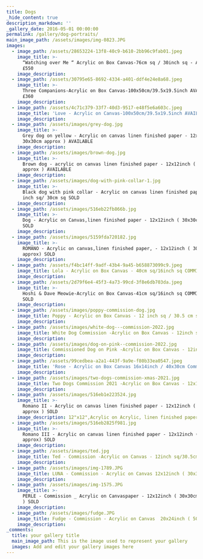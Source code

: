 ```yaml
---
title: Dogs
_hide_content: true
description_markdown: ''
_gallery_date: 2016-05-01 00:00:00
permalink: /gallery/dog-portraits/
main_image_path: /assets/images/img-0823.JPG
images:
  - image_path: /assets/28653224-13f8-40c9-b610-2bb96c9fab01.jpeg
    image_title: >-
      “Watching over Me “ Acrylic on Box Canvas-76cm sq / 30inch sq - AVAILABLE
      £550
    image_description:
  - image_path: /assets/30795e65-8692-4334-a401-ddf4e24e8a68.jpeg
    image_title: >-
      Three Companions-Acrylic on Box Canvas-100x50cm/39.5x19.5inch AVAILABLE
      £360
    image_description:
  - image_path: /assets/4c71c379-33f7-40d3-9517-e48f5e6a603c.jpeg
    image_title: 'Love - Acrylic on Canvas-100x50cm/39.5x19.5inch AVAILABLE '
    image_description:
  - image_path: /assets/images/grey-dog.jpg
    image_title: >-
      Grey dog on yellow - Acrylic on canvas linen finished paper - 12x12inch (
      30x30cm approx ) AVAILABLE
    image_description:
  - image_path: /assets/images/brown-dog.jpg
    image_title: >-
      Brown dog - acrylic on canvas linen finished paper - 12x12inch ( 30x30cm
      approx ) AVAILABLE
    image_description:
  - image_path: /assets/images/dog-with-pink-collar-1.jpg
    image_title: >-
      Black dog with pink collar - Acrylic on canvas linen finished paper ,12
      inch sq/ 30cm sq SOLD
    image_description:
  - image_path: /assets/images/516eb22fb866b.jpg
    image_title: >-
      Dog - Acrylic on Canvas,linen finished paper - 12x12inch ( 30x30cm approx)
      SOLD
    image_description:
  - image_path: /assets/images/5159fda720182.jpg
    image_title: >-
      ROMANO - Acrylic on canvas,linen finished paper, - 12x12inch ( 30x30cm 
      approx) SOLD
    image_description:
  - image_path: /assets/f4bc14ff-9adf-43b4-9a45-b658873099c9.jpeg
    image_title: Lola - Acrylic on Box Canvas - 40cm sq/16inch sq COMMISSION SOLD
    image_description:
  - image_path: /assets/2d79f6e4-45f3-4a73-99cd-3f8e6db703da.jpeg
    image_title: >-
      Hoshi & Dave Meowie-Acrylic on Box Canvas-41cm sq/16inch sq COMMISSION
      SOLD
    image_description:
  - image_path: /assets/images/poppy-commission-dog.jpg
    image_title: Poppy - Acrylic on Box Canvas - 12 inch sq / 30.5 cm sq - Commission SOLD
    image_description:
  - image_path: /assets/images/white-dog---commission-2022.jpg
    image_title: White Dog Commission -Acrylic on Box Canvas - 12inch sq/30.5cm sq SOLD
    image_description:
  - image_path: /assets/images/dog-on-pink--commission-2022.jpg
    image_title: Commissioned Dog on Pink -Acrylic on Box Canvas - 12inch sq/30.5cm sq SOLD
    image_description:
  - image_path: /assets/99cedbea-a2a1-443f-9a9e-f80b33ea0547.jpeg
    image_title: 'Rose - Acrylic on Box Canvas 16x14inch / 40x30cm Commission SOLD '
    image_description:
  - image_path: /assets/images/two-dogs-commission-xmas-2021.jpg
    image_title: Two Dogs Commission 2021 -Acrylic on Box Canvas - 12x16inch/30x40cm SOLD
    image_description:
  - image_path: /assets/images/516eb1e223524.jpg
    image_title: >-
      Romano II - Acrylic on canvas linen finished paper - 12x12inch ( 30x30cm
      approx ) SOLD
    image_description: 12"x12",Acrylic on Acrylic, linen finished paper, 2013
  - image_path: /assets/images/516eb2825f981.jpg
    image_title: >-
      Romano III - Acrylic on canvas linen finished paper - 12x12inch ( 30x30cm 
      approx) SOLD
    image_description:
  - image_path: /assets/images/ted.jpg
    image_title: Ted - Commission -Acrylic on Canvas - 12inch sq/30.5cm sq - SOLD
    image_description:
  - image_path: /assets/images/img-1789.JPG
    image_title: LUNA - Commission - Acrylic on Canvas 12x12inch ( 30x30cm approx ) SOLD
    image_description:
  - image_path: /assets/images/img-1575.JPG
    image_title: >-
      PERLE - Commission _ Acrylic on Canvaspaper - 12x12inch ( 30x30cm  approx
      ) SOLD
    image_description:
  - image_path: /assets/images/fudge.JPG
    image_title: Fudge - Commission - Acrylic on Canvas  20x24inch ( 50x60cm ) SOLD
    image_description:
_comments:
  title: your gallery title
  main_image_path: This is the image used to represent your gallery
  images: Add and edit your gallery images here
---
```

